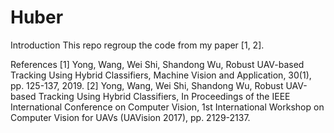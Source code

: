 # Huber

Introduction
This repo regroup the code from my paper [1, 2].

References
[1] Yong, Wang, Wei Shi, Shandong Wu, Robust UAV-based Tracking Using Hybrid Classifiers, Machine Vision and Application, 30(1), pp. 125-137, 2019. 
[2] Yong, Wang, Wei Shi, Shandong Wu, Robust UAV-based Tracking Using Hybrid Classifiers, In Proceedings of the IEEE International Conference on Computer Vision, 1st International Workshop on Computer Vision for UAVs (UAVision 2017), pp. 2129-2137.


